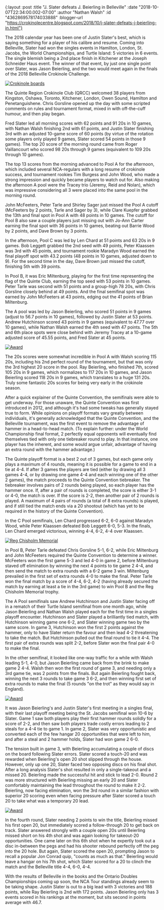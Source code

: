 {:layout :post
 :title "J. Slater defeats J. Beierling in Belleville"
 :date "2018-10-07T22:34:00.002-07:00"
 :author "Nathan Walsh"
 :id "4362869578174033888"
 :blogger-url "https://crokinolecentre.blogspot.com/2018/10/j-slater-defeats-j-beierling-in.html"}

The 2018 calendar year has been one of Justin Slater's best, which is saying something for a player of his calibre and resume. Coming into Belleville, Slater had won the singles events in Hamilton, London, St. Jacobs, the World Championships, and Turtle Island: 5 victories in 6 events. The single blemish being a 2nd place finish in Kitchener at the Joseph Schneider Haus event. The winner of that event, by just one single point over Slater, was Jason Beierling, and the two would meet again in the finals of the 2018 Belleville Crokinole Challenge.

[![Crokinole boards](/images/2018-10-07-j-slater-defeats-j-beierling-in/g.jpg)](/images/2018-10-07-j-slater-defeats-j-beierling-in/g.jpg)

The Quinte Region Crokinole Club (QRCC) welcomed 38 players from Kingston, Oshawa, Toronto, Kitchener, London, Owen Sound, Hamilton and Penetanguishene. Chris Gorsline opened up the day with some scripted comments on rules and tournament format, mixed in with off-the-cuff humour, and then play began.

Fred Slater led all morning scores with 62 points and 91 20s in 10 games, with Nathan Walsh finishing 2nd with 61 points, and Justin Slater finishing 3rd with an adjusted 10-game score of 60 points (by virtue of the rotation some players only played 9 games, Slater scored 54 points in those 9 games). The top 20 score of the morning round came from Roger Vaillancourt who scored 98 20s through 9 games (equivalent to 109 20s through 10 games).

The top 13 scores from the morning advanced to Pool A for the afternoon, which included several NCA-regulars with a long resume of crokinole success, and tournament rookies Tim Burgess and John Wood, who made a strong impression and quickly became players to watch out for. Also making the afternoon A pool were the Tracey trio (Jeremy, Reid and Nolan), which was impressive considering all 3 were placed into the same pool in the morning round.

John McFeeters, Peter Tarle and Shirley Sager just missed the Pool A cutoff (McFeeters by 2 points, Tarle and Sager by 3), while Clare Kuepfer grabbed the 13th and final spot in Pool A with 48 points in 10 games. The cutoff for Pool B also saw a couple players just missing out with Jo-Ann Carter earning the final spot with 36 points in 10 games, beating out Barrie Wood by 2 points, and Dave Brown by 3 points.

In the afternoon, Pool C was led by Len Chard at 51 points and 63 20s in 9 games. Bob Leggett grabbed the 2nd seed with 49 points, Peter Klaassen was 3rd with 45 points, and tournament rookie Maradyn Wood earned the final playoff spot with 43.2 points (48 points in 10 games, adjusted down to 9). For the second time in the day, Dave Brown just missed the cutoff, finishing 5th with 39 points.

In Pool B, it was Eric Miltenburg, playing for the first time representing the flag of the Quinte Club, earning the top seed with 53 points in 10 games. Peter Tarle was second with 51 points and a group-high 78 20s, with Chris Gorsline closely behind at 49 points. And the final semifinal spot was earned by John McFeeters at 43 points, edging out the 41 points of Brian Miltenburg.

The A pool was led by Jason Beierling, who scored 51 points in 9 games (adjust to 56.7 points in 10 games), followed by Justin Slater at 53 points. Andrew Hutchinson scored 43 points in 9 games (equivalent to 47.77 over 10 games), while Nathan Walsh earned the 4th seed with 47 points. The 5th and 6th place spots were close behind with Jeremy Tracey at a 10-game adjusted score of 45.55 points, and Fred Slater at 45 points.

[![Award](/images/2018-10-07-j-slater-defeats-j-beierling-in/photo%2B1.jpg)](/images/2018-10-07-j-slater-defeats-j-beierling-in/photo%2B1.jpg)

The 20s scores were somewhat incredible in Pool A with Walsh scoring 115 20s, including his 2nd perfect round of the tournament, but that was only the 3rd highest 20 score in the pool. Ray Beierling, who finished 7th, scored 105 20s in 9 games, which normalizes to 117 20s in 10 games, and Jason Beierling scored 118 20s in 9 games, which translates to a huge 131 20s. Truly some fantastic 20s scores for being very early in the crokinole season.

After a quick explainer of the Quinte Convention, the semifinals were able to get underway. For those unaware, the Quinte Convention was first introduced in 2012, and although it's had some tweaks has generally stayed true to form. While opinions on playoff formats vary greatly between individuals, it's generally acknowledged that the Quinte Convention, and the Belleville tournament, was the first event to remove the advantage of hammer in a head-to-head match. (To explain further: under the World Championship final format, 2 perfectly equal opponents will eventually find themselves tied with only one tiebreaker round to play. In that instance, one player has the inherent, and some would argue unfair, advantage of having an extra round with the hammer advantage.)

The Quinte playoff format is a best 2 out of 3 games, but each game only plays a maximum of 4 rounds, meaning it is possible for a game to end in a tie at 4-4. If after 3 games the players are tied (either by drawing all 3 games 4-4, or by drawing one game 4-4 and each winning one of the other 2 games), the match proceeds to the Quinte Convention tiebreaker. The tiebreaker involves pairs of 2 rounds being played, so each player has the hammer once. If, after a pair of rounds is completed, the score is either 3-1 or 4-0, the match is over. If the score is 2-2, then another pair of 2 rounds is played. A maximum of 4 pairs of rounds (a total of 8 extra rounds) is played, and if still tied the match ends via a 20 shootout (which has yet to be required in the history of the Quinte Convention).

In the C Pool semifinals, Len Chard progressed 6-2, 6-0 against Maradyn Wood, while Peter Klaassen defeated Bob Leggett 6-0, 5-3. In the finals, Len Chard emerged victorious, winning 4-4, 6-2, 4-4 over Klaassen.

[![Reg Chisholm Memorial](/images/2018-10-07-j-slater-defeats-j-beierling-in/photo%2B5.jpg)](/images/2018-10-07-j-slater-defeats-j-beierling-in/photo%2B5.jpg)

In Pool B, Peter Tarle defeated Chris Gorsline 5-1, 6-2, while Eric Miltenburg and John McFeeters required the Quinte Convention to determine a winner. McFeeters won the first game 5-3 and led 4-0 in game 2, before Miltenburg staved off elimination by winning the next 4 points to tie game 2 4-4, and then send the match to extra rounds with a 6-2 game 3 win. Miltenburg prevailed in the first set of extra rounds 4-0 to make the final. Peter Tarle won the final match by a score of 4-4, 6-2, 4-2 (having already secured the match by earning at least a tie in the 3rd game) to win Pool B and the Reg Chisholm Memorial trophy.

The A Pool semifinals saw Andrew Hutchinson and Justin Slater facing off in a rematch of their Turtle Island semifinal from one month ago, while Jason Beierling and Nathan Walsh played each for the first time in a singles playoff encounter. Hutchinson and Slater played a brilliantly tied match, with Hutchinson winning game one 6-2, and Slater winning game two by the same score. In game 3, Hutchinson won the first 2 points against the hammer, only to have Slater return the favour and then lead 4-2 threatening to take the match. But Hutchinson pulled out the final round to tie it 4-4. The first pair of extra rounds was split 2-2, before Slater won the final pair 4-0 to make the final.

In the other semifinal, it looked like one-way traffic for a while with Walsh leading 5-1, 4-0, but Jason Beierling came back from the brink to make game 2 4-4. Walsh then won the first round of game 3, and needing only a 3rd game tie, was 2 points from the finals. But again Beierling fought back, winning the next 3 rounds to take game 3 6-2, and then winning first set of extra rounds to make the final (5 rounds "on the trot" as they would say in England).

[![Award](/images/2018-10-07-j-slater-defeats-j-beierling-in/photo%2B2.jpg)](/images/2018-10-07-j-slater-defeats-j-beierling-in/photo%2B2.jpg)

It was Jason Beierling's and Justin Slater's first meeting in a singles final, with their last playoff meeting being the St. Jacobs semifinal won 10-6 by Slater. Game 1 saw both players play their first hammer rounds solidly for a score of 2-2, and then saw both players trade costly errors leading to 2 steals for a 4-4 tie to game 1. In game 2, Slater was very opportunistic and converted each of the few hangar 20 opportunities that were left to him, and after a steal and 2 hammer holds, Slater had won game 2 6-0.

The tension built in game 3, with Beierling accumulating a couple of discs on the board following Slater errors. Slater scored a touch-20 and was rewarded when Beierling's open 20 shot slipped through the house. However, only up one 20, Slater faced two opposing discs on his final shot. After a long analysis Slater's shot resulted in only a single-takeout and a missed 20. Beierling made the successful hit and stick to lead 2-0. Round 2 was more structured with Beierling missing an early 20 and Slater comfortably maintaining the lead throughout the round to make it 2-2. Beierling, now facing elimination, won the 3rd round in a similar fashion with superior 20 scoring even when facing pressure after Slater scored a touch 20 to take what was a temporary 20 lead. 

[![Award](/images/2018-10-07-j-slater-defeats-j-beierling-in/photo%2B3.jpg)](/images/2018-10-07-j-slater-defeats-j-beierling-in/photo%2B3.jpg)

In the fourth round, Slater needing 2 points to win the title, Beierling missed his first open 20, but immediately scored a follow-through 20 to get back on track. Slater answered strongly with a couple open 20s until Beierling missed short on his 4th shot and was again looking for takeout-20 opportunities. One came later on this 6th shot when he expertly took out a disc in-between the pegs and had his shooter rebound perfectly off the peg into the 20 hole. But again, Slater scored the open 20, prompting Jason to recall a popular Jon Conrad quip, "counts as much as that." Beierling would leave a hangar on his 7th shot, which Slater scored for a 20 to clinch the match and the Belleville title 4-4, 6-0, 4-4.

With the results of Belleville in the books and the Ontario Doubles Championships coming up soon, the NCA Tour standings already seem to be taking shape. Justin Slater is out to a big lead with 3 victories and 188 points, while Ray Beierling is 2nd with 172 points. Jason Beierling only has 3 events scored in his rankings at the moment, but sits second in points average with 46.7.
